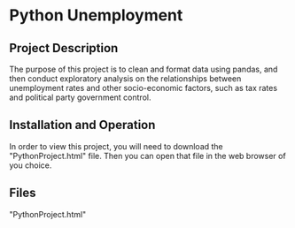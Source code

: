 # **Python Unemployment**

## Project Description

The purpose of this project is to clean and format data using pandas, and then 
conduct exploratory analysis on the relationships between unemployment rates
and other socio-economic factors, such as tax rates and political party government control.

## Installation and Operation

In order to view this project, you will need to download the "PythonProject.html" file.
Then you can open that file in the web browser of you choice.

## Files

"PythonProject.html"
